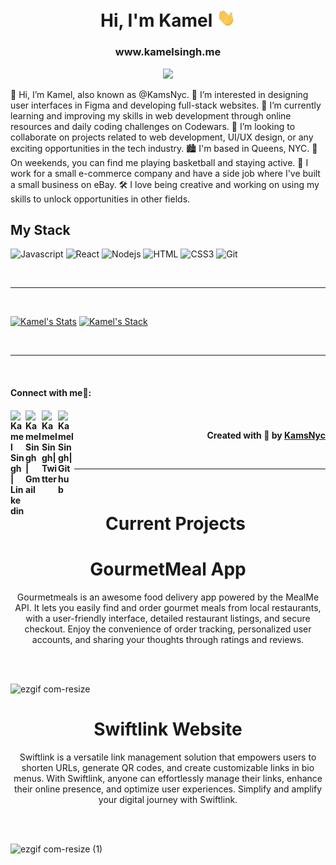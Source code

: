 <h1 align="center">Hi, I'm Kamel <img src="https://raw.githubusercontent.com/ABSphreak/ABSphreak/master/gifs/Hi.gif" width="30px"></h1> 
<h3 align="center">www.kamelsingh.me</h3> 
<p align="center">
  <a href="https://github.com/KamsNyc/readme-typing-svg"><img src="https://readme-typing-svg.herokuapp.com?lines=I+am+a+curious+human;UI+/+UX+Designer;Full+Stack+Web+Developer;#100devs;Aspiring+Learner&center=true&width=500&height=50&text-align=center"></a>
</p>

👋 Hi, I’m Kamel, also known as @KamsNyc.
👀 I’m interested in designing user interfaces in Figma and developing full-stack websites.
🌱 I’m currently learning and improving my skills in web development through online resources and daily coding challenges on Codewars.
💞️ I’m looking to collaborate on projects related to web development, UI/UX design, or any exciting opportunities in the tech industry.
🏙️ I'm based in Queens, NYC.
🏀 On weekends, you can find me playing basketball and staying active.
💼 I work for a small e-commerce company and have a side job where I've built a small business on eBay.
🛠️ I love being creative and working on using my skills to unlock opportunities in other fields.


## My Stack

![Javascript](https://img.shields.io/badge/Javascript-F0DB4F?style=for-the-badge&labelColor=black&logo=javascript&logoColor=F0DB4F)
![React](https://img.shields.io/badge/-React-61DBFB?style=for-the-badge&labelColor=black&logo=react&logoColor=61DBFB)
![Nodejs](https://img.shields.io/badge/Nodejs-3C873A?style=for-the-badge&labelColor=black&logo=node.js&logoColor=3C873A)
![HTML](https://img.shields.io/badge/HTML5-E34F26?style=for-the-badge&logo=html5&logoColor=white)
![CSS3](https://img.shields.io/badge/CSS3-1572B6?style=for-the-badge&logo=css3&logoColor=white)
![Git](https://img.shields.io/badge/Git-F05032?style=for-the-badge&logo=git&logoColor=white)
<!--![SASS Badge](https://img.shields.io/badge/Sass-CC6699?style=for-the-badge&logo=sass&logoColor=white)-->
<!--![Express.js](https://img.shields.io/badge/Express.js-000000?style=for-the-badge&logo=express&logoColor=white)-->
<!--![MongoDB](https://img.shields.io/badge/MongoDB-4EA94B?style=for-the-badge&logo=mongodb&logoColor=white)-->

<br/>
<hr/>
<br/>


 <a href="https://github.com/KamsNyc"><img alt="Kamel's Stats" src="https://denvercoder1-github-readme-stats.vercel.app/api?username=kamsnyc&show_icons=true&count_private=true&theme=react&border_color=7F3FBF&bg_color=0D1117&title_color=F85D7F&icon_color=F8D866" height="192px" width="49.5%"/></a>
  <a href="https://github.com/kamsnyc"><img alt="Kamel's Stack" src="https://denvercoder1-github-readme-stats.vercel.app/api/top-langs/?username=kamsnyc&langs_count=8&layout=compact&theme=react&border_color=7F3FBF&bg_color=0D1117&title_color=F85D7F&icon_color=F8D866" height="192px" width="49.5%"/></a>
  <br/>
</a>

<br/>
<hr/>
<br/>

<h4> Connect with me🤝: <h4>
  </hr>
  <a href="https://www.linkedin.com">
   <img align="left" alt=" Kamel Singh | Linkedin" width="24px" src="https://www.vectorlogo.zone/logos/linkedin/linkedin-icon.svg" />
  </a>
  <a href="mailto:kamel.singh1999@gmail.com">
    <img align="left" alt="Kamel Singh | Gmail" width="26px" src="https://www.vectorlogo.zone/logos/gmail/gmail-icon.svg" />
  </a>
  <a href="https://twitter.com/">
    <img align="left" alt="Kamel Singh| Twitter" width="26px" src="https://www.vectorlogo.zone/logos/twitter/twitter-official.svg" />
  </a>
   <a href="https://github.com/KamsNyc">
    <img align="left" alt="Kamel Singh| Github" width="26px" src="https://www.vectorlogo.zone/logos/github/github-tile.svg" />
  </a>
  <br>
  
<p align="right" > Created with 🖤 by <a href="https://github.com/KamsNyc">KamsNyc</a></p>

<p align="center">
  <a href="[https://github.com/KamsNyc/Swiftlink_Site]">
  </a>
</p>

<br/>
<hr/>
<br/>

<h1 align=center>Current Projects</h1>

<h1 align=center>GourmetMeal App</h1> 
<p align=center>Gourmetmeals is an awesome food delivery app powered by the MealMe API. It lets you easily find and order gourmet meals from local restaurants, with a user-friendly interface, detailed restaurant listings, and secure checkout. Enjoy the convenience of order tracking, personalized user accounts, and sharing your thoughts through ratings and reviews.</p>
<br>
<br>

![ezgif com-resize](https://github.com/KamsNyc/KamsNyc/assets/132626852/951ea142-c0c0-4ec4-83bc-18bad795ad50)
<h1 align=center>Swiftlink Website</h1>
<p align=center>Swiftlink is a versatile link management solution that empowers users to shorten URLs, generate QR codes, and create customizable links in bio menus. With Swiftlink, anyone can effortlessly manage their links, enhance their online presence, and optimize user experiences. Simplify and amplify your digital journey with Swiftlink.</p>
<br>
<br>

![ezgif com-resize (1)](https://github.com/KamsNyc/KamsNyc/assets/132626852/a9a4452c-ce4c-4566-83cc-9df53193986f) 
